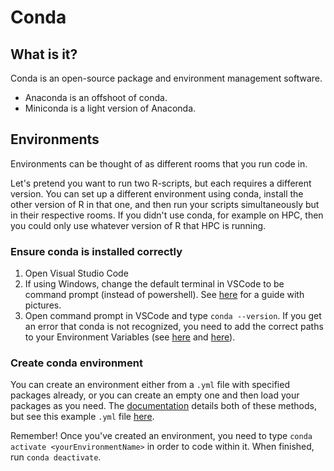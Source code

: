 # Conda

## What is it?
Conda is an open-source package and environment management software. 
- Anaconda is an offshoot of conda.
- Miniconda is a light version of Anaconda.

## Environments
Environments can be thought of as different rooms that you run code in. 

Let's pretend you want to run two R-scripts, but each requires a different version. You can set up a different environment using conda, install the other version of R in that one, and then run your scripts simultaneously but in their respective rooms. If you didn't use conda, for example on HPC, then you could only use whatever version of R that HPC is running.

### Ensure conda is installed correctly
1. Open Visual Studio Code
2. If using Windows, change the default terminal in VSCode to be command prompt (instead of powershell). See [here](https://stackoverflow.com/questions/44435697/change-the-default-terminal-in-visual-studio-code) for a guide with pictures.
3. Open command prompt in VSCode and type `conda --version`. If you get an error that conda is not recognized, you need to add the correct paths to your Environment Variables (see [here](https://stackoverflow.com/questions/44515769/conda-is-not-recognized-as-internal-or-external-command) and [here](https://stackoverflow.com/questions/44597662/conda-command-is-not-recognized-on-windows-10)).

### Create conda environment
You can create an environment either from a `.yml` file with specified packages already, or you can create an empty one and then load your packages as you need. The [documentation](https://docs.conda.io/projects/conda/en/latest/user-guide/tasks/manage-environments.html) details both of these methods, but see this example `.yml` file [here](https://github.com/mcgregorian1/codePractices/blob/main/conda/sampleCondaEnv.yml).

Remember! Once you've created an environment, you need to type `conda activate <yourEnvironmentName>` in order to code within it. When finished, run `conda deactivate`.
